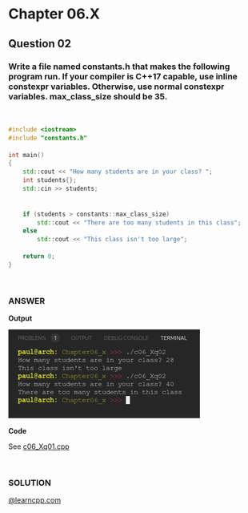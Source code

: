 # Chapter 06.X
## Question 02

### Write a file named constants.h that makes the following program run. If your compiler is C++17 capable, use inline constexpr variables. Otherwise, use normal constexpr variables. max_class_size should be 35.

<br>

```cpp
#include <iostream>
#include "constants.h"

int main()
{
	std::cout << "How many students are in your class? ";
	int students{};
	std::cin >> students;


	if (students > constants::max_class_size)
		std::cout << "There are too many students in this class";
	else
		std::cout << "This class isn't too large";

	return 0;
}
```

<br>

### ANSWER

**Output**

![Console Output](c06_Xq02.png "Console Output")

**Code**

See [c06_Xq01.cpp](./c06_Xq02.cpp)

<br>

### SOLUTION
[@learncpp.com](https://www.learncpp.com/cpp-tutorial/chapter-6-summary-and-quiz#cpp_solution_id_1)